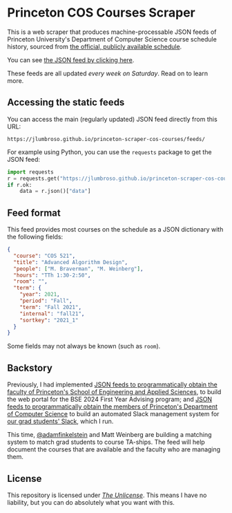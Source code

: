 # Princeton COS Courses Scraper

This is a web scraper that produces machine-processable JSON feeds
of Princeton University's Department of Computer Science course schedule history,
sourced from
[the official, publicly available schedule](https://www.cs.princeton.edu/courses/schedule).

You can see [the JSON feed by clicking here](https://jlumbroso.github.io/princeton-scraper-cos-courses/feeds/).

These feeds are all updated _every week on Saturday_. Read on to learn more.

## Accessing the static feeds

You can access the main (regularly updated) JSON feed directly from this URL:

```text
https://jlumbroso.github.io/princeton-scraper-cos-courses/feeds/
```

For example using Python, you can use the `requests` package to
get the JSON feed:

```python
import requests
r = requests.get("https://jlumbroso.github.io/princeton-scraper-cos-courses/feeds/")
if r.ok:
    data = r.json()["data"]
```

## Feed format

This feed provides most courses on the schedule as a JSON dictionary with
the following fields:

```json
{
  "course": "COS 521",
  "title": "Advanced Algorithm Design",
  "people": ["M. Braverman", "M. Weinberg"],
  "hours": "TTh 1:30-2:50",
  "room": "",
  "term": {
    "year": 2021,
    "period": "Fall",
    "term": "Fall 2021",
    "internal": "fall21",
    "sortkey": "2021_1"
  }
}
```

Some fields may not always be known (such as `room`).

## Backstory

Previously, I had implemented
[JSON feeds to programmatically obtain the faculty of
Princeton's School of Engineering and Applied Sciences](https://github.com/jlumbroso/princeton-scraper-seas-faculty/),
to build the web portal for the BSE 2024 First Year Advising program; and
[JSON feeds to programmatically obtain the members of
Princeton's Department of Computer Science](https://github.com/jlumbroso/princeton-scraper-seas-faculty/)
to build an automated Slack management system for
[our grad students' Slack](https://gradslack.cs.princeton.edu/),
which I run.

This time, [@adamfinkelstein](https://github.com/adamfinkelstein) and Matt Weinberg are
building a matching system to match grad students to course TA-ships. The feed will help
document the courses that are available and the faculty who are managing them.

## License

This repository is licensed under [_The Unlicense_](LICENSE). This means I have no liability, but
you can do absolutely what you want with this.

